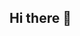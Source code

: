 ## Hi there 👋

<!--
**CameronCLewis/CameronCLewis** is a ✨ _special_ ✨ repository because its `README.md` (this file) appears on your GitHub profile.

- 🔭 I’m currently working on feedback control. 
- 🌱 I’m currently learning introductory computer science, Python. 
- 🤔 I’m looking for help with animating functions. 
- 📫 How to reach me: clewis21@tulane.edu
- 😄 Pronouns: she/they
- ⚡ Fun fact: I 💗 my carnivorous plant family. 
-->
